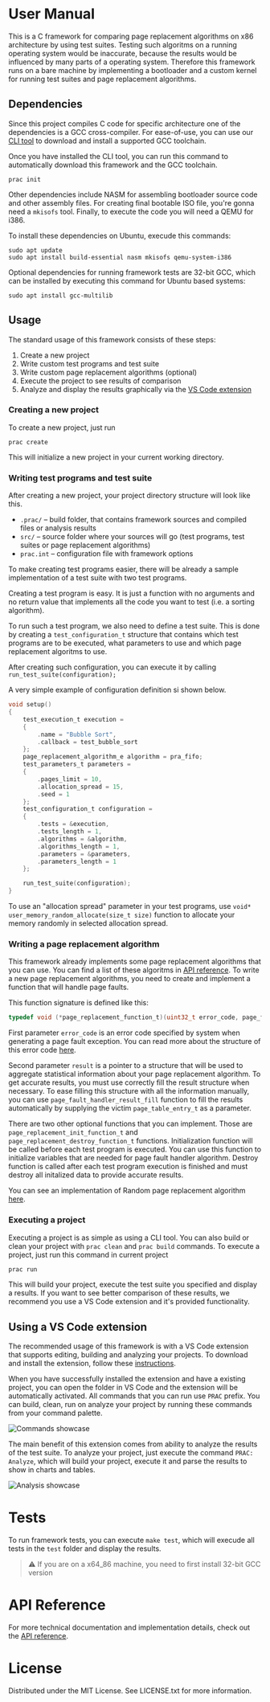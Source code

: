 # User Manual

This is a C framework for comparing page replacement algorithms on x86 architecture by using test suites. Testing such algoritms on a running operating system would be inaccurate, because the results would be influenced by many parts of a operating system. Therefore this framework runs on a bare machine by implementing a bootloader and a custom kernel for running test suites and page replacement algorithms.

## Dependencies

Since this project compiles C code for specific architecture one of the dependencies is a GCC cross-compiler. For ease-of-use, you can use our [CLI tool](https://github.com/vbieleny/prac-cli) to download and install a supported GCC toolchain.

Once you have installed the CLI tool, you can run this command to automatically download this framework and the GCC toolchain.

```shell
prac init
```

Other dependencies include NASM for assembling bootloader source code and other assembly files. For creating final bootable ISO file, you're gonna need a `mkisofs` tool. Finally, to execute the code you will need a QEMU for i386.

To install these dependencies on Ubuntu, execude this commands:

```shell
sudo apt update
sudo apt install build-essential nasm mkisofs qemu-system-i386
```

Optional dependencies for running framework tests are 32-bit GCC, which can be installed by executing this command for Ubuntu based systems:

```shell
sudo apt install gcc-multilib
```

## Usage

The standard usage of this framework consists of these steps:

1. Create a new project
2. Write custom test programs and test suite
3. Write custom page replacement algorithms (optional)
4. Execute the project to see results of comparison
5. Analyze and display the results graphically via the [VS Code extension](https://github.com/vbieleny/prac-extension)

### Creating a new project

To create a new project, just run

```shell
prac create
```

This will initialize a new project in your current working directory.

### Writing test programs and test suite

After creating a new project, your project directory structure will look like this.

- `.prac/` – build folder, that contains framework sources and compiled files or analysis results
- `src/` – source folder where your sources will go (test programs, test suites or page replacement algorithms)
- `prac.int` – configuration file with framework options

To make creating test programs easier, there will be already a sample implementation of a test suite with two test programs.

Creating a test program is easy. It is just a function with no arguments and no return value that implements all the code you want to test (i.e. a sorting algorithm).

To run such a test program, we also need to define a test suite. This is done by creating a `test_configuration_t` structure that contains which test programs are to be executed, what parameters to use and which page replacement algoritms to use.

After creating such configuration, you can execute it by calling `run_test_suite(configuration);`

A very simple example of configuration definition si shown below.

```c
void setup()
{
    test_execution_t execution =
    {
        .name = "Bubble Sort",
        .callback = test_bubble_sort
    };
    page_replacement_algorithm_e algorithm = pra_fifo;
    test_parameters_t parameters =
    {
        .pages_limit = 10,
        .allocation_spread = 15,
        .seed = 1
    };
    test_configuration_t configuration =
    {
        .tests = &execution,
        .tests_length = 1,
        .algorithms = &algorithm,
        .algorithms_length = 1,
        .parameters = &parameters,
        .parameters_length = 1
    };

    run_test_suite(configuration);
}
```

To use an "allocation spread" parameter in your test programs, use `void* user_memory_random_allocate(size_t size)` function to allocate your memory randomly in selected allocation spread.

### Writing a page replacement algorithm

This framework already implements some page replacement algorithms that you can use. You can find a list of these algoritms in [API reference](https://vbieleny.github.io/page-algorithm-comparison/pra__pfh_8h.html#a1b5e8e701f1a8b607fc9c380c391b4cb). To write a new page replacement algorithms, you need to create and implement a function that will handle page faults. 

This function signature is defined like this:

```c
typedef void (*page_replacement_function_t)(uint32_t error_code, page_fault_handler_result_t *result);
```

First parameter `error_code` is an error code specified by system when generating a page fault exception. You can read more about the structure of this error code [here](https://wiki.osdev.org/Exceptions#Page_Fault).

Second parameter `result` is a pointer to a structure that will be used to aggregate statistical information about your page replacement algorithm. To get accurate results, you must use correctly fill the result structure when necessary. To ease filling this structure with all the information manually, you can use `page_fault_handler_result_fill` function to fill the results automatically by supplying the victim `page_table_entry_t` as a parameter.

There are two other optional functions that you can implement. Those are `page_replacement_init_function_t` and `page_replacement_destroy_function_t` functions. Initialization function will be called before each test program is executed. You can use this function to initialize variables that are needed for page fault handler algorithm. Destroy function is called after each test program execution is finished and must destroy all initalized data to provide accurate results.

You can see an implementation of Random page replacement algorithm [here](https://github.com/vbieleny/page-algorithm-comparison/blob/develop/src/pra_pfh_random.c).

### Executing a project

Executing a project is as simple as using a CLI tool. You can also build or clean your project with `prac clean` and `prac build` commands. To execute a project, just run this command in current project

```c
prac run
```

This will build your project, execute the test suite you specified and display a results. If you want to see better comparison of these results, we recommend you use a VS Code extension and it's provided functionality.

## Using a VS Code extension

The recommended usage of this framework is with a VS Code extension that supports editing, building and analyzing your projects. To download and install the extension, follow these [instructions](https://github.com/vbieleny/prac-extension).

When you have successfully installed the extension and have a existing project, you can open the folder in VS Code and the extension will be automatically activated. All commands that you can run use `PRAC` prefix. You can build, clean, run on analyze your project by running these commands from your command palette.

![Commands showcase](images/commands_showcase.png)

The main benefit of this extension comes from ability to analyze the results of the test suite. To analyze your project, just execute the command `PRAC: Analyze`, which will build your project, execute it and parse the results to show in charts and tables.

![Analysis showcase](images/analysis_showcase.png)

# Tests

To run framework tests, you can execute `make test`, which will execude all tests in the `test` folder and display the results.

> :warning: If you are on a x64_86 machine, you need to first install 32-bit GCC version

# API Reference

For more technical documentation and implementation details, check out the [API reference](https://vbieleny.github.io/page-algorithm-comparison/files.html).

# License
Distributed under the MIT License. See LICENSE.txt for more information.
